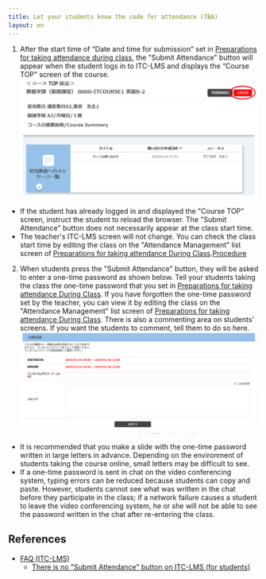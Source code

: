 ```yaml
---
title: Let your students know the code for attendance (TBA)
layout: en
---
```

1. After the start time of “Date and time for submission” set in <a href="prepare_attendances" target="">Preparations for taking attendance during class</a>, the "Submit Attendance" button will appear when the student logs in to ITC-LMS and displays the “Course TOP” screen of the course.
![出席送信](at1.png)
  * If the student has already logged in and displayed the "Course TOP" screen, instruct the student to reload the browser. The "Submit Attendance" button does not necessarily appear at the class start time.
  * The teacher's ITC-LMS screen will not change. You can check the class start time by editing the class on the "Attendance Management" list screen of <a href="prepare_attendances" target="">Preparations for taking attendance During Class</a>.[Procedure](https://youtu.be/uKfoTtTSuUU)
2. When students press the "Submit Attendance" button, they will be asked to enter a one-time password as shown below. Tell your students taking the class the one-time password that you set in <a href="prepare_attendances" target="">Preparations for taking attendance During Class</a>. If you have forgotten the one-time password set by the teacher, you can view it by editing the class on the "Attendance Management" list screen of <a href="prepare_attendances" target="">Preparations for taking attendance During Class</a>. There is also a commenting area on students' screens. If you want the students to comment, tell them to do so here.
![ワンタイムパスワードの入力](at2.png)
  * It is recommended that you make a slide with the one-time password written in large letters in advance. Depending on the environment of students taking the course online, small letters may be difficult to see.
  * If a one-time password is sent in chat on the video conferencing system, typing errors can be reduced because students can copy and paste. However, students cannot see what was written in the chat before they participate in the class; if a network failure causes a student to leave the video conferencing system, he or she will not be able to see the password written in the chat after re-entering the class.

## References
* <a href="https://www.ecc.u-tokyo.ac.jp/itc-lms/faq.html">FAQ (ITC-LMS)</a>
  * <a href="https://www.ecc.u-tokyo.ac.jp/announcement/2014/05/13_1905.html">There is no "Submit Attendance" button on ITC-LMS (for students)</a>


